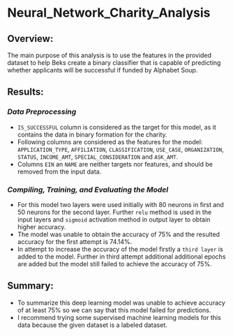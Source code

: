 # Neural_Network_Charity_Analysis
## Overview:
The main purpose of this analysis is to use the features in the provided dataset to help Beks create a binary classifier that is capable of predicting whether applicants will be successful if funded by Alphabet Soup.
## Results:
### _Data Preprocessing_
- `IS_SUCCESSFUL` column is considered as the target for this model, as it contains the data in binary formation for the charity.
- Following columns are considered as the features for the model: `APPLICATION_TYPE`, `AFFILIATION`,  `CLASSIFICATION`,  `USE_CASE`,  `ORGANIZATION`,  `STATUS`, `INCOME_AMT`,  `SPECIAL_CONSIDERATION` and `ASK_AMT`.
- Columns `EIN` an `NAME` are neither targets nor features, and should be removed from the input data.
### _Compiling, Training, and Evaluating the Model_
- For this model two layers were used initially with 80 neurons in first and 50 neurons for the second layer. Further `relu` method is used in the input layers and `sigmoid` activation method in output layer to obtain higher accuracy.
- The model was unable to obtain the accuracy of 75% and the resulted accuracy for the first attempt is 74.14%.
- In attempt to increase the accuracy of the model firstly a `third layer` is added to the model. Further in third attempt additional additional epochs are added but the model still failed to achieve the accuracy of 75%.

## Summary:
- To summarize this deep learning model was unable to achieve accuracy of at least 75% so we can say that this model failed for predictions.
- I recommend trying some supervised machine learning models for this data because the given dataset is a labeled dataset.

